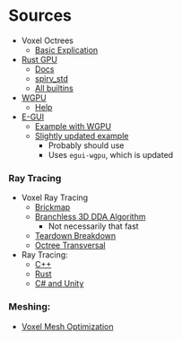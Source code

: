 # Sources
- Voxel Octrees
  - [Basic Explication](https://eisenwave.github.io/voxel-compression-docs/svo/svo.html)
- [Rust GPU](https://github.com/EmbarkStudios/rust-gpu)
  - [Docs](https://embarkstudios.github.io/rust-gpu/book/)
  - [spirv_std](https://docs.rs/spirv-std/latest/spirv_std/)
  - [All builtins](https://github.com/EmbarkStudios/rust-gpu/blob/main/tests/ui/spirv-attr/all-builtins.rs)
- [WGPU](https://github.com/gfx-rs/wgpu)
  - [Help](https://sotrh.github.io/learn-wgpu/)
- [E-GUI](https://github.com/emilk/egui#integrations)
  - [Example with WGPU](https://github.com/hasenbanck/egui_example/tree/master)
  - [Slightly updated example](https://github.com/LU15W1R7H/eww/blob/main/src/lib.rs)
    - Probably should use
    - Uses `egui-wgpu`, which is updated

### Ray Tracing
- Voxel Ray Tracing
  - [Brickmap](https://github.com/stijnherfst/BrickMap)
  - [Branchless 3D DDA Algorithm](https://www.shadertoy.com/view/4dX3zl)
    - Not necessarily that fast
  - [Teardown Breakdown](https://acko.net/blog/teardown-frame-teardown/)
  - [Octree Transversal](https://www.shadertoy.com/view/4sVfWw)
- Ray Tracing:
  - [C++](https://www.scratchapixel.com/lessons/3d-basic-rendering/ray-tracing-generating-camera-rays/generating-camera-rays.html#:~:text=If%20we%20know%200%20%28the,computed%20as%20P%27%2DO)
  - [Rust](https://bheisler.github.io/post/writing-raytracer-in-rust-part-1/)
  - [C# and Unity](https://github.com/SebLague/Ray-Tracing/blob/main/Assets/Scripts/Shaders/RayTracing.shader)

### Meshing:
- [Voxel Mesh Optimization](https://docs.rs/block-mesh/latest/block_mesh/)
